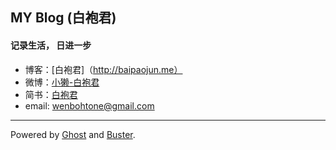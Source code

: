 ## MY Blog (白袍君)

#### 记录生活， 日进一步

* 博客：[白袍君]（http://baipaojun.me）
* 微博：[小獭-白袍君](http://weibo.com/2371649324/profile?topnav=1&wvr=6&is_all=1)
* 简书：[白袍君](http://www.jianshu.com/users/d5dbcbe49758/latest_articles)
* email: wenbohtone@gmail.com

-------------
Powered by [Ghost](http://ghost.org) and [Buster](https://github.com/axitkhurana/buster/).
